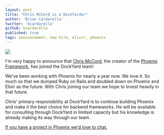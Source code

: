 ```yaml
---
layout: post
title: "Chris McCord is a DockYarder"
author: 'Brian Cardarella'
twitter: 'bcardarella'
github: bcardarella
published: true
tags: announcement, new hire, elixir, phoenix
---
```


![](http://i.imgur.com/mm1doo1.png)

I'm very happy to announce that [Chris McCord](http://twitter.com/chris_mccord), the creator of the 
[Phoenix Framework](http://phoenixframework.org/), has joined the DockYard team!

We've been working with Phoenix for nearly a year now. We love it. So
much so that we dumped Ruby on Rails and doubled down on Phoenix and
Elixir as the future. With Chris joining our team we hope to invest
heavily in that future.

Chris' primary responsibility at DockYard is to continue building Phoenix
and make it the best choice for backend frameworks. He will be available
for consulting through DockYard in limited capacity but his knowledge is
already making its way through our team.

[If you have a project in Phoenix we'd love to
chat.](http://dockyard.com/contact)

